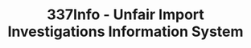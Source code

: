 ---
layout: default
bigquery: https://console.cloud.google.com/bigquery?p=patents-public-data&d=usitc_investigations&page=dataset&project=sheets-management-319211
citation: US International Trade Commission 337Info Unfair Import Investigations Information
  System
contributors: US International Trade Comission
cost: None
description: US International Trade Commission 337Info Unfair Import Investigations
  Information System contains data on investigations done under Section 337. Section
  337 declares the infringement of certain statutory intellectual property rights
  and other forms of unfair competition in import trade to be unlawful practices.
  Most Section 337 investigations involve allegations of patent or registered trademark
  infringement.
documentation: FAQ and tutorial available on the site
last_edit: 04/10/2022, 19:53:05
location: https://pubapps2.usitc.gov/337external/
maintained_by: US International Trade Comission
schema_fields:
- copyrightNumbers
- currentActiveALJ
- title
- patentNumbers
- finalIdOnViolationIssue
- id
- scheduledStartDateEvidHear
- scheduledEndDateEvidHear
- dateOfPublicationFrNotice
- dateCreated
- finalDetViolation
- ouiiAttorney
- cafcAppeals
- finalDetNoViolation
- issueDateOtherNonFinal
- endDateMarkmanHearing
- actualEndDateEvidHear
- gcAttorney
- ouiiParticipation
- invUnfairAct
- teoReliefGranted
- teoProceedingInvolved
- investigationNo
- lastUpdated
- htsNumbers
- patentNumber
- aljAssigned
- currentStatus
- markmanHearing
- trademarkNumbers
- startDateMarkmanHearing
- respondent
- targetDate
- teoIdDueDate
- complainant
- actualStartDateEvidHear
- finalIdOnViolationDue
- publication_number
- investigationTermDate
- docketNo
- investigationType
- teoIdIssueDate
- dateComplaintFiled
- internalRemand
shortname: unfair_import_investigations
tags:
- import
- legal
- trade
timeframe: 2008-2021 (prior to 2008 downloadable as a JSON file)
title: 337Info - Unfair Import Investigations Information System
uuid: 2721f5ec-e599-4890-9265-9706719fc71e
---